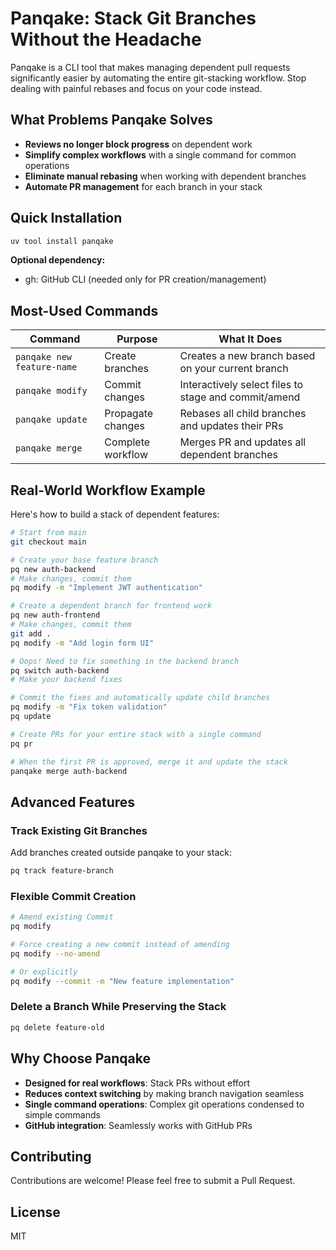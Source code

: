 # Panqake: Stack Git Branches Without the Headache

Panqake is a CLI tool that makes managing dependent pull requests significantly easier by automating the entire git-stacking workflow. Stop dealing with painful rebases and focus on your code instead.

## What Problems Panqake Solves

- **Reviews no longer block progress** on dependent work
- **Simplify complex workflows** with a single command for common operations
- **Eliminate manual rebasing** when working with dependent branches
- **Automate PR management** for each branch in your stack

## Quick Installation

```bash
uv tool install panqake
```

**Optional dependency:**
- gh: GitHub CLI (needed only for PR creation/management)

## Most-Used Commands

| Command | Purpose | What It Does |
|---------|---------|-------------|
| `panqake new feature-name` | Create branches | Creates a new branch based on your current branch |
| `panqake modify` | Commit changes | Interactively select files to stage and commit/amend |
| `panqake update` | Propagate changes | Rebases all child branches and updates their PRs |
| `panqake merge` | Complete workflow | Merges PR and updates all dependent branches |

## Real-World Workflow Example

Here's how to build a stack of dependent features:

```bash
# Start from main
git checkout main

# Create your base feature branch
pq new auth-backend
# Make changes, commit them
pq modify -m "Implement JWT authentication"

# Create a dependent branch for frontend work
pq new auth-frontend
# Make changes, commit them
git add .
pq modify -m "Add login form UI"

# Oops! Need to fix something in the backend branch
pq switch auth-backend
# Make your backend fixes

# Commit the fixes and automatically update child branches
pq modify -m "Fix token validation"
pq update

# Create PRs for your entire stack with a single command
pq pr

# When the first PR is approved, merge it and update the stack
panqake merge auth-backend
```

## Advanced Features

### Track Existing Git Branches

Add branches created outside panqake to your stack:

```bash
pq track feature-branch
```

### Flexible Commit Creation

```bash
# Amend existing Commit
pq modify

# Force creating a new commit instead of amending
pq modify --no-amend

# Or explicitly
pq modify --commit -m "New feature implementation"
```

### Delete a Branch While Preserving the Stack

```bash
pq delete feature-old
```

## Why Choose Panqake

- **Designed for real workflows**: Stack PRs without effort
- **Reduces context switching** by making branch navigation seamless
- **Single command operations**: Complex git operations condensed to simple commands
- **GitHub integration**: Seamlessly works with GitHub PRs

## Contributing

Contributions are welcome! Please feel free to submit a Pull Request.

## License

MIT
